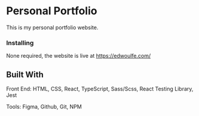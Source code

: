 # Personal Portfolio

This is my personal portfolio website.

### Installing

None required, the website is live at https://edwoulfe.com/

## Built With

Front End:
HTML, CSS, React, TypeScript, Sass/Scss, React Testing Library, Jest

Tools:
Figma, Github, Git, NPM
